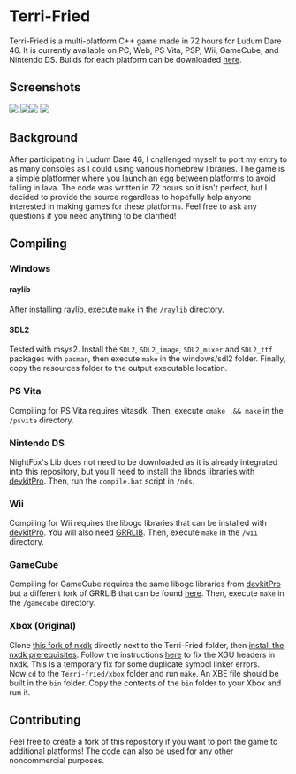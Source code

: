 # Terri-Fried

Terri-Fried is a multi-platform C++ game made in 72 hours for Ludum Dare 46. It is currently available on PC, Web, PS Vita, PSP, Wii, GameCube, and Nintendo DS. Builds for each platform can be downloaded [here](https://polymars.itch.io/terri-fried).

## Screenshots
![](https://img.itch.zone/aW1hZ2UvNjIwMzc4LzMyOTcwNzkucG5n/347x500/tOVUPR.png) ![](https://img.itch.zone/aW1hZ2UvNjIwMzc4LzMyOTcwODAucG5n/347x500/7WajOY.png)![](https://img.itch.zone/aW1hZ2UvNjIwMzc4LzMyOTc3NTMucG5n/347x500/OQvCg8.png) ![](https://img.itch.zone/aW1hZ2UvNjIwMzc4LzMyOTcwODMucG5n/347x500/sQhgXc.png)


## Background
After participating in Ludum Dare 46, I challenged myself to port my entry to as many consoles as I could using various homebrew libraries. The game is a simple platformer where you launch an egg between platforms to avoid falling in lava. The code was written in 72 hours so it isn't perfect, but I decided to provide the source regardless to hopefully help anyone interested in making games for these platforms. Feel free to ask any questions if you need anything to be clarified!


## Compiling
### Windows
#### raylib 
After installing [raylib](https://github.com/raysan5/raylib/releases), execute ``make`` in the ``/raylib`` directory.
#### SDL2 
Tested with msys2. Install the `SDL2`, `SDL2_image`, `SDL2_mixer` and `SDL2_ttf` packages with `pacman`, then execute `make` in the windows/sdl2 folder. Finally, copy the resources folder to the output executable location.
### PS Vita
Compiling for PS Vita requires vitasdk. Then, execute ``cmake .&& make`` in the ``/psvita`` directory.
### Nintendo DS
NightFox's Lib does not need to be downloaded as it is already integrated into this repository, but you'll need to install the libnds libraries with [devkitPro](https://devkitpro.org/wiki/Getting_Started). Then, run the ``compile.bat`` script in ``/nds``.
### Wii
Compiling for Wii requires the libogc libraries that can be installed with [devkitPro](https://devkitpro.org/wiki/Getting_Started). You will also need [GRRLIB](https://github.com/GRRLIB/GRRLIB). Then, execute ``make`` in the ``/wii`` directory.
### GameCube
Compiling for GameCube requires the same libogc libraries from [devkitPro](https://devkitpro.org/wiki/Getting_Started) but a different fork of GRRLIB that can be found [here](https://github.com/capz/GRRLIB). Then, execute ``make`` in the ``/gamecube`` directory.
### Xbox (Original)
Clone [this fork of nxdk](https://github.com/dracc/nxdk/tree/xgu) directly next to the Terri-Fried folder, then [install the nxdk prerequisites](https://github.com/XboxDev/nxdk/wiki/Getting-Started). Follow the instructions [here](https://github.com/Voxel9/xbox-xgu-examples#quick-guide) to fix the XGU headers in nxdk. This is a temporary fix for some duplicate symbol linker errors.  
Now `cd` to the `Terri-fried/xbox` folder and run `make`. An XBE file should be built in the `bin` folder. Copy the contents of the `bin` folder to your Xbox and run it.
## Contributing
Feel free to create a fork of this repository if you want to port the game to additional platforms! The code can also be used for any other noncommercial purposes.

